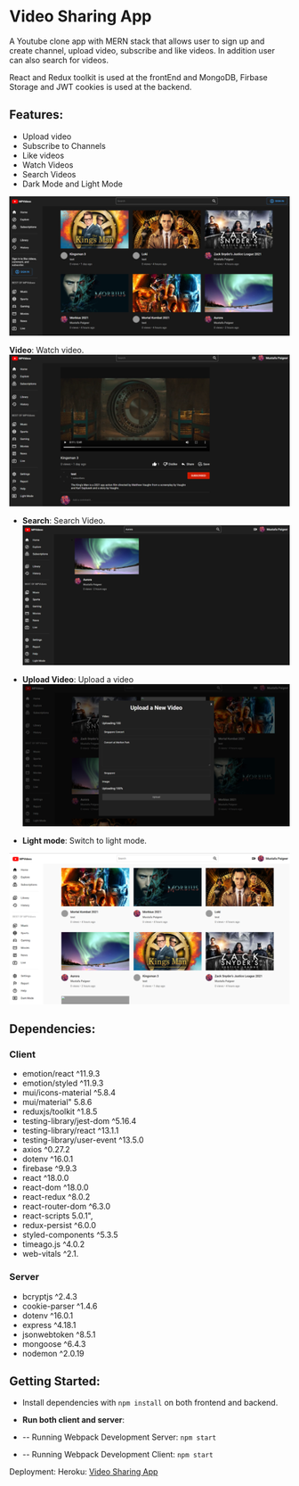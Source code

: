 # Video Sharing App

A Youtube clone app with MERN stack that allows user to sign up and create channel, upload video, subscribe and like videos. In addition user can also search for videos.

React and Redux toolkit is used at the frontEnd and MongoDB, Firbase Storage and JWT cookies is used at the backend.


## Features:
- Upload video
- Subscribe to Channels
- Like videos
- Watch Videos
- Search Videos
- Dark Mode and Light Mode

!["Home Page"](https://github.com/MustafaPaigeer/videoSharingApp/blob/master/client/public/screenshots/1.png)

**Video**: Watch video.
!["Video Page"](https://github.com/MustafaPaigeer/videoSharingApp/blob/master/client/public/screenshots/2.png)

- **Search**: Search Video.
  !["Search Video"](https://github.com/MustafaPaigeer/videoSharingApp/blob/master/client/public/screenshots/3.png)

- **Upload Video**: Upload a video
  !["upload a video"](https://github.com/MustafaPaigeer/videoSharingApp/blob/master/client/public/screenshots/4.png)

- **Light mode**: Switch to light mode.

!["Light mode"](https://github.com/MustafaPaigeer/videoSharingApp/blob/master/client/public/screenshots/5.png)

## Dependencies:

### Client
- emotion/react ^11.9.3
- emotion/styled ^11.9.3
- mui/icons-material ^5.8.4
- mui/material" 5.8.6
- reduxjs/toolkit ^1.8.5
- testing-library/jest-dom ^5.16.4
- testing-library/react ^13.1.1
- testing-library/user-event ^13.5.0
- axios ^0.27.2
- dotenv ^16.0.1
- firebase ^9.9.3
- react ^18.0.0
- react-dom ^18.0.0
- react-redux ^8.0.2
- react-router-dom ^6.3.0
- react-scripts 5.0.1",
- redux-persist ^6.0.0
- styled-components ^5.3.5
- timeago.js ^4.0.2
- web-vitals ^2.1.

### Server

- bcryptjs ^2.4.3
- cookie-parser ^1.4.6
- dotenv ^16.0.1
- express ^4.18.1
- jsonwebtoken ^8.5.1
- mongoose ^6.4.3
- nodemon ^2.0.19


## Getting Started:

- Install dependencies with `npm install` on both frontend and backend.

- **Run both client and server**:
- -- Running Webpack Development Server: `npm start`
- -- Running Webpack Development Client: `npm start`

Deployment:
Heroku:
[Video Sharing App]()
